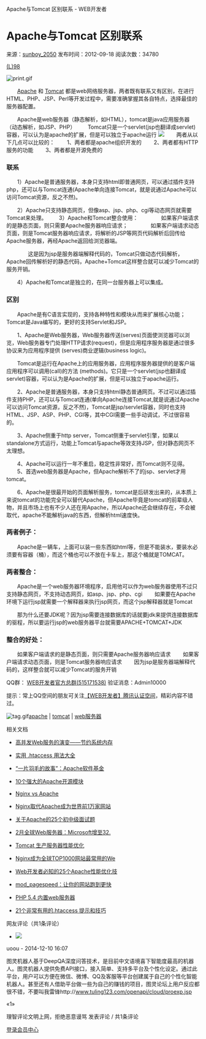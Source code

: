 Apache与Tomcat 区别联系 - WEB开发者

#  Apache与Tomcat 区别联系

 来源：[sunboy_2050](http://blog.csdn.net/sunboy_2050/article/details/7839906)  发布时间：2012-09-18  阅读次数：34780

[(L)](http://www.jiathis.com/share?uid=1541970)[98]()

 ![print.gif](../_resources/6676f586173a14287cc32a8380e36b84.gif)

　　[Apache](http://httpd.apache.org/ABOUT_APACHE.html) 和 [Tomcat](http://tomcat.apache.org/) 都是web网络服务器，两者既有联系又有区别，在进行HTML、PHP、JSP、Perl等开发过程中，需要准确掌握其各自特点，选择最佳的服务器配置。

　　Apache是web服务器（静态解析，如HTML），tomcat是java应用服务器（动态解析，如JSP、PHP）
　　Tomcat只是一个servlet(jsp也翻译成servlet)容器，可以认为是apache的扩展，但是可以独立于apache运行
![](../_resources/f2d3ded2d1665a557b6672e3a15f5028.png)
　　两者从以下几点可以比较的：
　　1、两者都是apache组织开发的
　　2、两者都有HTTP服务的功能
　　3、两者都是开源免费的

### 联系

　　1）Apache是普通服务器，本身只支持html即普通网页，可以通过插件支持php，还可以与Tomcat连通(Apache单向连接Tomcat，就是说通过Apache可以访问Tomcat资源，反之不然)。

　　2）Apache只支持静态网页，但像asp、jsp、php、cgi等动态网页就需要Tomcat来处理。
　　3）Apache和Tomcat整合使用：
　　　　如果客户端请求的是静态页面，则只需要Apache服务器响应请求；
　　　　如果客户端请求动态页面，则是Tomcat服务器响应请求，将解析的JSP等网页代码解析后回传给Apache服务器，再经Apache返回给浏览器端。

　　　　这是因为jsp是服务器端解释代码的，Tomcat只做动态代码解析，Apache回传解析好的静态代码，Apache+Tomcat这样整合就可以减少Tomcat的服务开销。

　　4）Apache和Tomcat是独立的，在同一台服务器上可以集成。

### 区别

　　Apache是有C语言实现的，支持各种特性和模块从而来扩展核心功能；Tomcat是Java编写的，更好的支持Servlet和JSP。

　　1、Apache是Web服务器，Web服务器传送(serves)页面使浏览器可以浏览，Web服务器专门处理HTTP请求(request)，但是应用程序服务器是通过很多协议来为应用程序提供 (serves)商业逻辑(business logic)。

　　Tomcat是运行在Apache上的应用服务器，应用程序服务器提供的是客户端应用程序可以调用(call)的方法 (methods)。它只是一个servlet(jsp也翻译成servlet)容器，可以认为是Apache的扩展，但是可以独立于apache运行。

　　2、Apache是普通服务器，本身只支持html静态普通网页。不过可以通过插件支持PHP，还可以与Tomcat连通(单向Apache连接Tomcat,就是说通过Apache可以访问Tomcat资源，反之不然)，Tomcat是jsp/servlet容器，同时也支持HTML、JSP、ASP、PHP、CGI等，其中CGI需要一些手动调试，不过很容易的。

　　3、Apache侧重于http server，Tomcat侧重于servlet引擎，如果以standalone方式运行，功能上Tomcat与apache等效支持JSP，但对静态网页不太理想。

　　4、Apache可以运行一年不重启，稳定性非常好，而Tomcat则不见得。
　　5、首选web服务器是Apache，但Apache解析不了的jsp、servlet才用tomcat。

　　6、Apache是很最开始的页面解析服务，tomcat是后研发出来的，从本质上来说tomcat的功能完全可以替代Apache，但Apache毕竟是tomcat的前辈级人物，并且市场上也有不少人还在用Apache，所以Apache还会继续存在，不会被取代，apache不能解析java的东西，但解析html速度快。

### 两者例子：

　　Apache是一辆车，上面可以装一些东西如html等，但是不能装水，要装水必须要有容器（桶），而这个桶也可以不放在卡车上，那这个桶就是TOMCAT。

### 两者整合：

　　Apache是一个web服务器环境程序，启用他可以作为web服务器使用不过只支持静态网页，不支持动态网页，如asp、jsp、php、cgi
　　如果要在Apache环境下运行jsp就需要一个解释器来执行jsp网页，而这个jsp解释器就是Tomcat

　　那为什么还要JDK呢？因为jsp需要连接数据库的话就要jdk来提供连接数据库的驱程，所以要运行jsp的web服务器平台就需要APACHE+TOMCAT+JDK

### 整合的好处：

　　如果客户端请求的是静态页面，则只需要Apache服务器响应请求
　　如果客户端请求动态页面，则是Tomcat服务器响应请求
　　因为jsp是服务器端解释代码的，这样整合就可以减少Tomcat的服务开销

QQ群： [WEB开发者官方总群(515171538)](http://shang.qq.com/wpa/qunwpa?idkey=dc0bdc28cab1a3a53fa2e3100718137cfa15d372d6143d02df2ab6b6ed898d3f) 验证消息：Admin10000

提示：常上QQ空间的朋友可关注[【WEB开发者】腾讯认证空间](http://user.qzone.qq.com/849023636)，精彩内容不错过。

 ![tag.gif](../_resources/1e83e3b0b677c92b3aa8a252268f7b86.gif)[apache](http://www.admin10000.com/tag/apache/) | [tomcat](http://www.admin10000.com/tag/tomcat/) | [web服务器](http://www.admin10000.com/tag/web%e6%9c%8d%e5%8a%a1%e5%99%a8/)

相关文档

- [高并发Web服务的演变——节约系统内存](http://www.admin10000.com/document/6190.html)

- [实用 .htaccess 用法大全](http://www.admin10000.com/document/6070.html)

- [“一片羽毛的故事”：Apache软件基金](http://www.admin10000.com/document/5536.html)

- [10个强大的Apache开源模块](http://www.admin10000.com/document/5056.html)

- [Nginx vs Apache](http://www.admin10000.com/document/4495.html)

- [Nginx取代Apache成为世界前1万家网站](http://www.admin10000.com/document/4494.html)

- [关于Apache的25个初中级面试题](http://www.admin10000.com/document/3923.html)

- [2月全球Web服务器：Microsoft增至32.](http://www.admin10000.com/document/3877.html)

- [Tomcat 生产服务器性能优化](http://www.admin10000.com/document/2483.html)

- [Nginx成为全球TOP1000网站最常用的We](http://www.admin10000.com/document/2317.html)

- [Web开发者必知的25个Apache性能优化技](http://www.admin10000.com/document/2061.html)

- [mod_pagespeed：让你的网站跑到更快](http://www.admin10000.com/document/1062.html)

- [PHP 5.4 内置web服务器](http://www.admin10000.com/document/959.html)

- [21个非常有用的.htaccess 提示和技巧](http://www.admin10000.com/document/941.html)

网友评论（共1条评论）

- ![](../_resources/d685c941f11a15c88f282d231b51aeaf.jpg)

uoou - 2014-12-10 16:07

图灵机器人基于DeepQA深度问答技术，是目前中文语境喜下智能度最高的机器人。图灵机器人提供免费API接口，接入简单、支持多平台及个性化设定。通过此平台，用户可以方便在微信、微博、QQ及客服等平台创建属于自己的个性化智能机器人。甚至还有人借助平台做一些为自己的赚钱的项目，图灵论坛上用户反应都很不错，不要叫我雷锋http://www.tuling123.com/openapi/cloud/proexp.jsp

«1»

 理智评论文明上网，拒绝恶意谩骂 发表评论 / 共1条评论

 [登录会员中心](http://www.admin10000.com/Member/Index.aspx)
